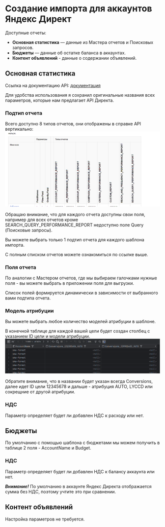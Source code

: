 # Создание импорта для аккаунтов Яндекс Директ

Доступные отчеты:
- **Основная статистика** — данные из Мастера отчетов и Поисковых запросов. 
- **Бюджеты** — данные об остатке баланса в аккаунтах.
- **Контент объявлений** - данные о содержании объявлений. 


## Основная статистика
Ссылка на документацию API: [документация](https://yandex.ru/dev/direct/doc/reports/fields-list.html)

Для удобства использования я сохранил оригинальные названия всех параметров, которые нам предлагает API Директа. 

### Подтип отчета
Всего доступно 8 типов отчетов, они отображены в справке API вертикально: 
![типы отчетов](2024-11-27_16-21-05.png)

Обращаю внимание, что для каждого отчета доступны свои поля, например для всех отчетов кроме 
SEARCH_QUERY_PERFORMANCE_REPORT недоступно поле Query (Поисковые запросы). 

Вы можете выбрать только 1 подтип отчета для каждого шаблона импорта.

С полным списком отчетов можете ознакомиться по ссылке выше.

### Поля отчета
По аналогии с Мастером отчетов, где мы выбираем галочками нужные поля - вы можете выбрать в приложении поля для выгрузки. 

Список полей формируется динамически в зависимости от выбранного вами подтипа отчета.

### Модель атрибуции
Вы можете выбрать любое количество моделей атрибуции в шаблоне. 

В конечной таблице для каждой вашей цели будет создан столбец с указанием ID цели и модели атрибуции.
![пример целей](2024-11-27_16-30-07.png)

Обратите внимание, что в названии будет указан всегда Conversions, далее идет ID цели 12345678 и дальше - атрибуция AUTO, LYCCD или сокрещние от другой атрибуции.

### НДС
Параметр определяет будет ли добавлен НДС к расходу или нет.


## Бюджеты
По умолчанию с помощью шаблона с бюджетами мы можем получить в таблице 2 поля - AccountName и Budget.

### НДС
Параметр определяет будет ли добавлен НДС к балансу аккаунта или нет.

***Внимание!***
По умолчанию в аккаунте Яндекс Директа отображается сумма без НДС, поэтому учтите это при сравнении.

## Контент объявлений
Настройка параметров не требуется. 



